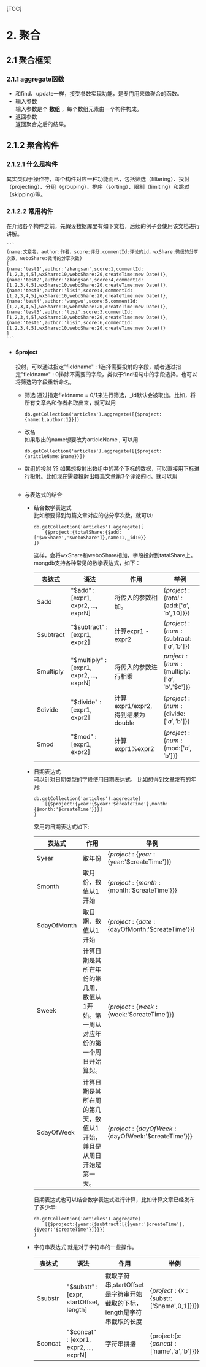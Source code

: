 [TOC]
# 2. 聚合

## 2.1 聚合框架 

### 2.1.1 aggregate函数  
- 和find、update一样，接受参数实现功能，是专门用来做聚合的函数。 
- 输入参数  
    输入参数是个 **数组** ，每个数组元素由一个构件构成。
- 返回参数  
    返回聚合之后的结果。

## 2.1.2 聚合构件   

### 2.1.2.1 什么是构件   
其实类似于操作符，每个构件对应一种功能而已，包括筛选（filtering）、投射（projecting）、分组（grouping）、排序（sorting）、限制（limiting）和跳过（skipping)等。

### 2.1.2.2 常用构件
在介绍各个构件之前，先假设数据库里有如下文档，后续的例子会使用该文档进行讲解。

    ```
    (name:文章名，author:作者，score:评分,commentId:评论的id，wxShare:微信的分享次数，weboShare:微博的分享次数)
    [
    {name:'test1',author:'zhangsan',score:1,commentId:[1,2,3,4,5],wxShare:10,weboShare:20,createTime:new Date()},
    {name:'test2',author:'zhangsan',score:4,commentId:[1,2,3,4,5],wxShare:10,weboShare:20,createTime:new Date()},
    {name:'test3',author:'lisi',score:4,commentId:[1,2,3,4,5],wxShare:10,weboShare:20,createTime:new Date()},
    {name:'test4',author:'wangwu',score:5,commentId:[1,2,3,4,5],wxShare:10,weboShare:20,createTime:new Date()},
    {name:'test5',author:'lisi',score:3,commentId:[1,2,3,4,5],wxShare:10,weboShare:20,createTime:new Date()},
    {name:'test6',author:'lisi',score:6,commentId:[1,2,3,4,5],wxShare:10,weboShare:20,createTime:new Date()}
    ]
    ```

- #### $project 
    投射，可以通过指定"fieldname" : 1选择需要投射的字段，或者通过指定"fieldname" : 0排除不需要的字段，类似于find语句中的字段选择。也可以将筛选的字段重新命名。

    + 筛选
        通过指定fieldname = 0/1来进行筛选，_id默认会被取出。比如，将所有文章名和作者名取出来，就可以用

        ```
        db.getCollection('articles').aggregate([{$project:{name:1,author:1}}])
        ```

    + 改名        
        如果取出的name想要改为articleName , 可以用

        ```
        db.getCollection('articles').aggregate([{$project:{aritcleName:$name}}])
        ```

    + 数组的投射 ??
        如果想投射出数组中的某个下标的数据，可以直接用下标进行投射。比如现在需要投射出每篇文章第3个评论的id。就可以用

        ```

        ```
    
    + 与表达式的结合       
        * 结合数学表达式  
            比如想要得到每篇文章对应的总分享次数，就可以:

            ```
            db.getCollection('articles').aggregate([
                {$project:{totalShare:{$add:['$wxShare','$weboShare']},name:1,_id:0}}
            ])
            ```
            
            这样，会将wxShare和weboShare相加，字段投射到tatalShare上。
            mongdb支持各种常见的数学表达式，如下：

            |    表达式     |     语法     |     作用    |   举例   |
            |---------------|--------------|------------|----------|
            | $add | "$add" : [expr1, expr2, ..., exprN] | 将传入的参数相加。 | \{$project:\{total:\{$add:['$a','$b',10]\}\}\} |
            | $subtract | "$subtract" : [expr1, expr2] | 计算expr1 - expr2 | \{$project:\{num:\{$subtract:['$a','$b']\}\} |
            | $multiply | "$multiply" : [expr1, expr2, ..., exprN] | 将传入的参数进行相乘 | $project:\{num:\{$multiply:['$a','$b','$c']\}\} |
            | $divide | "$divide" : [expr1, expr2] | 计算expr1/expr2,得到结果为double |  \{$project:\{num:\{$divide:['$a','$b']\}\} | 
            | $mod | "$mod" : [expr1, expr2] | 计算expr1%expr2 | \{$project:\{num:\{$mod:['$a','$b']\}\} |

        * 日期表达式          
            可以针对日期类型的字段使用日期表达式。 比如想得到文章发布的年月:

            ```
            db.getCollection('articles').aggregate(
                [{$project:{year:{$year:'$createTime'},month:{$month:'$createTime'}}}]
            )
            ```
            
            常用的日期表达式如下:     

             |    表达式     |        作用       |    举例   |
             | -------------  |  ------------   | --------  |
             | $year |   取年份   |  \{$project:\{year:\{$year:'$createTime'\}\}\} | 
             | $month | 取月份，数值从1开始   |  \{$project:\{month:\{$month:'$createTime'\}\}\} | 
             | $dayOfMonth | 取日期，数值从1开始 |   \{$project:\{date:\{$dayOfMonth:'$createTime'\}\}\} | 
             | $week | 计算日期是其所在年份的第几周，数值从1开始。第一周从对应年份的第一个周日开始算起。 |   \{$project:\{week:\{$week:'$createTime'\}\}\} | 
             | $dayOfWeek | 计算日期是其所在周的第几天，数值从1开始，并且是从周日开始是第一天。 |   \{$project:\{dayOfWeek:\{$dayOfWeek:'$createTime'\}\}\} | 

            日期表达式也可以结合数学表达式进行计算，比如计算文章已经发布了多少年:

            ```
            db.getCollection('articles').aggregate(
                [{$project:{year:{$subtract:[{$year:'$createTime'},{$year:'$createTime'}]}}}]
            )
            ```

        * 字符串表达式 
            就是对于字符串的一些操作。
            
            |    表达式  |    语法    |        作用       |    举例   |
            | ---------  | --------  | ------------ | --------- |
            | $substr   | "$substr" : [expr, startOffset, length] | 截取字符串,startOffset是字符串开始截取的下标，length是字符串截取的长度 | \{$project:\{x:\{$substr:['$name',0,1]\}\}\}) |
            | $concat | "$concat" : [expr1, expr2, ..., exprN] | 字符串拼接 |   \{project:\{x:\{$concat:['$name','a','b']\}\}\} |

            